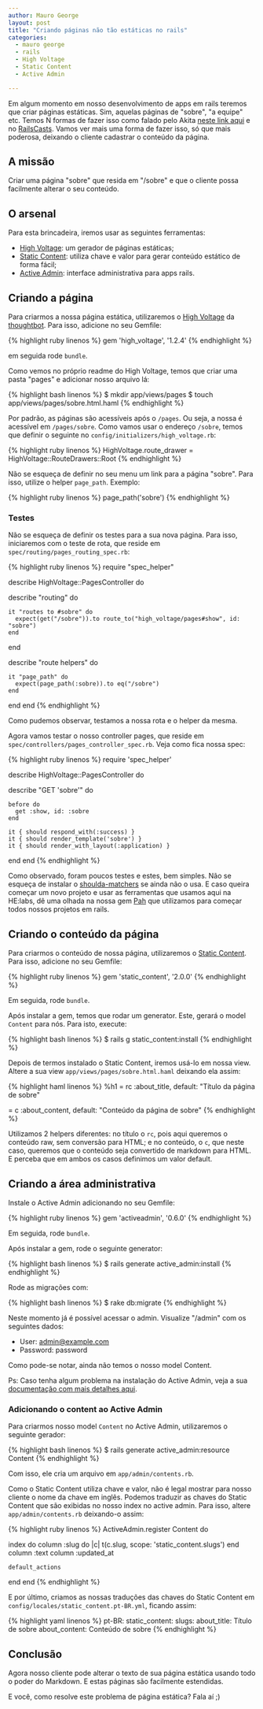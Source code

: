 ```yaml
---
author: Mauro George
layout: post
title: "Criando páginas não tão estáticas no rails"
categories:
  - mauro george
  - rails
  - High Voltage
  - Static Content
  - Active Admin

---
```


Em algum momento em nosso desenvolvimento de apps em rails teremos que criar páginas estáticas. Sim, aquelas páginas de "sobre", "a equipe" etc. Temos N formas de fazer isso como falado pelo Akita [neste link aqui](www.akitaonrails.com/2011/11/11/paginas-estaticas-no-rails) e no [RailsCasts](http://railscasts.com/episodes/117-semi-static-pages). Vamos ver mais uma forma de fazer isso, só que mais poderosa, deixando o cliente cadastrar o conteúdo da página.

<!--more-->

## A missão

Criar uma página "sobre" que resida em "/sobre" e que o cliente possa facilmente alterar o seu conteúdo.

## O arsenal

Para esta brincadeira, iremos usar as seguintes ferramentas:

- [High Voltage](https://github.com/thoughtbot/high_voltage): um gerador de páginas estáticas;
- [Static Content](https://github.com/Helabs/static_content): utiliza chave e valor para gerar conteúdo estático de forma fácil;
- [Active Admin](https://github.com/gregbell/active_admin): interface administrativa para apps rails.

## Criando a página

Para criarmos a nossa página estática, utilizaremos o [High Voltage](https://github.com/thoughtbot/high_voltage) da [thoughtbot](http://www.thoughtbot.com/). Para isso, adicione no seu Gemfile:

{% highlight ruby linenos %}
gem 'high_voltage', '1.2.4'
{% endhighlight %}

em seguida rode `bundle`.

Como vemos no próprio readme do High Voltage, temos que criar uma pasta "pages" e adicionar nosso arquivo lá:

{% highlight bash linenos %}
$ mkdir app/views/pages
$ touch app/views/pages/sobre.html.haml
{% endhighlight %}

Por padrão, as páginas são acessíveis após o `/pages`. Ou seja, a nossa é acessível em `/pages/sobre`. Como vamos usar o endereço `/sobre`, temos que definir o seguinte no `config/initializers/high_voltage.rb`:

{% highlight ruby linenos %}
HighVoltage.route_drawer = HighVoltage::RouteDrawers::Root
{% endhighlight %}

Não se esqueça de definir no seu menu um link para a página "sobre". Para isso, utilize o helper `page_path`. Exemplo:

{% highlight ruby linenos %}
page_path('sobre')
{% endhighlight %}

### Testes

Não se esqueça de definir os testes para a sua nova página. Para isso, iniciaremos com o teste de rota, que reside em `spec/routing/pages_routing_spec.rb`:

{% highlight ruby linenos %}
require "spec_helper"

describe HighVoltage::PagesController do

  describe "routing" do

    it "routes to #sobre" do
      expect(get("/sobre")).to route_to("high_voltage/pages#show", id: "sobre")
    end
  end

  describe "route helpers" do

    it "page_path" do
      expect(page_path(:sobre)).to eq("/sobre")
    end
  end
end
{% endhighlight %}

Como pudemos observar, testamos a nossa rota e o helper da mesma.

Agora vamos testar o nosso controller pages, que reside em `spec/controllers/pages_controller_spec.rb`. Veja como fica nossa spec:

{% highlight ruby linenos %}
require 'spec_helper'

describe HighVoltage::PagesController do

  describe "GET 'sobre'" do

    before do
      get :show, id: :sobre
    end

    it { should respond_with(:success) }
    it { should render_template('sobre') }
    it { should render_with_layout(:application) }
  end
end
{% endhighlight %}

Como observado, foram poucos testes e estes, bem simples. Não se esqueça de instalar o [shoulda-matchers](https://github.com/thoughtbot/shoulda-matchers) se ainda não o usa. E caso queira começar um novo projeto e usar as ferramentas que usamos aqui na HE:labs, dê uma olhada na nossa gem [Pah](https://github.com/Helabs/pah) que utilizamos para começar todos nossos projetos em rails.

## Criando o conteúdo da página

Para criarmos o conteúdo de nossa página, utilizaremos o [Static Content](https://github.com/Helabs/static_content). Para isso, adicione no seu Gemfile:

{% highlight ruby linenos %}
gem 'static_content', '2.0.0'
{% endhighlight %}

Em seguida, rode `bundle`.

Após instalar a gem, temos que rodar um generator. Este, gerará o model `Content` para nós. Para isto, execute:

{% highlight bash linenos %}
$ rails g static_content:install
{% endhighlight %}

Depois de termos instalado o Static Content, iremos usá-lo em nossa view. Altere a sua view `app/views/pages/sobre.html.haml` deixando ela assim:

{% highlight haml linenos %}
%h1
  = rc :about_title, default: "Título da página de sobre"

= c :about_content, default: "Conteúdo da página de sobre"
{% endhighlight %}

Utilizamos 2 helpers diferentes: no título o `rc`, pois aqui queremos o conteúdo raw, sem conversão para HTML; e no conteúdo, o `c`, que neste caso, queremos que o conteúdo seja convertido de markdown para HTML. E perceba que em ambos os casos definimos um valor default.

## Criando a área administrativa

Instale o Active Admin adicionando no seu Gemfile:

{% highlight ruby linenos %}
gem 'activeadmin', '0.6.0'
{% endhighlight %}

Em seguida, rode `bundle`.

Após instalar a gem, rode o seguinte generator:

{% highlight bash linenos %}
$ rails generate active_admin:install
{% endhighlight %}

Rode as migrações com:

{% highlight bash linenos %}
$ rake db:migrate
{% endhighlight %}

Neste momento já é possível acessar o admin. Visualize "/admin" com os seguintes dados:

- User: admin@example.com
- Password: password

Como pode-se notar, ainda não temos o nosso model Content.

Ps: Caso tenha algum problema na instalação do Active Admin, veja a sua [documentação com mais detalhes aqui](http://activeadmin.info/documentation.html).

### Adicionando o content ao Active Admin

Para criarmos nosso model `Content` no Active Admin, utilizaremos o seguinte gerador:

{% highlight bash linenos %}
$ rails generate active_admin:resource Content
{% endhighlight %}

Com isso, ele cria um arquivo em `app/admin/contents.rb`.

Como o Static Content utiliza chave e valor, não é legal mostrar para nosso cliente o nome da chave em inglês. Podemos traduzir as chaves do Static Content que são exibidas no nosso index no active admin. Para isso, altere `app/admin/contents.rb` deixando-o assim:

{% highlight ruby linenos %}
ActiveAdmin.register Content do

  index do
    column :slug do |c|
      t(c.slug, scope: 'static_content.slugs')
    end
    column :text
    column :updated_at

    default_actions
  end
end
{% endhighlight %}

E por último, criamos as nossas traduções das chaves do Static Content em `config/locales/static_content.pt-BR.yml`, ficando assim:

{% highlight yaml linenos %}
pt-BR:
  static_content:
    slugs:
      about_title: Título de sobre
      about_content: Conteúdo de sobre
{% endhighlight %}

## Conclusão

Agora nosso cliente pode alterar o texto de sua página estática usando todo o poder do Markdown. E estas páginas são facilmente estendidas.

E você, como resolve este problema de página estática? Fala aí ;)
